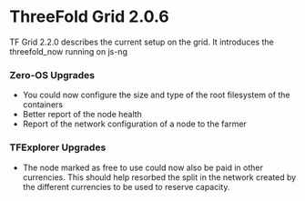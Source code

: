 # ThreeFold Grid 2.0.6

TF Grid 2.2.0 describes the current setup on the grid.
It introduces the threefold_now running on js-ng

### Zero-OS Upgrades

- You could now configure the size and type of the root filesystem of the containers
- Better report of the node health
- Report of the network configuration of a node to the farmer

### TFExplorer Upgrades

- The node marked as free to use could now also be paid in other currencies. This should help resorbed the split in the network created by the different currencies to be used to reserve capacity.